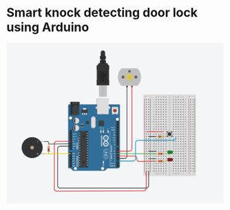 # Smart knock detecting door lock using Arduino
![alt text](https://github.com/seymensemih/Smart-knock-detecting-door-lock-using-Arduino/blob/main/fritzing.png?raw=true)
 
